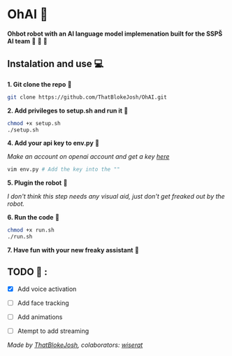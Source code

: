 # OhAI :robot:

**Ohbot robot with an AI language model implemenation built for the SSPŠ AI team** :exploding_head: :robot: :mechanical_arm: 

## Instalation and use :computer:

**1. Git clone the repo** :sheep:

```bash
git clone https://github.com/ThatBlokeJosh/OhAI.git
```

**2. Add privileges to setup.sh and run it** :imp:

```bash
chmod +x setup.sh
./setup.sh
```

**4. Add your api key to env.py** :notebook_with_decorative_cover:

*Make an account on openai account and get a key [here](https://platform.openai.com/account/api-keys)*

```bash
vim env.py # Add the key into the ""
```

**5. Plugin the robot** :thinking:

*I don't think this step needs any visual aid, just don't get freaked out by the robot.*

**6. Run the code** :snake:

```bash
chmod +x run.sh
./run.sh
```

**7. Have fun with your new freaky assistant** :partying_face:

## TODO :checkered_flag: :

- [x] Add voice activation

- [ ] Add face tracking

- [ ] Add animations

- [ ] Atempt to add streaming

*Made by [ThatBlokeJosh](https://github.com/ThatBlokeJosh), colaborators: [wiserat](https://github.com/wiserat)*